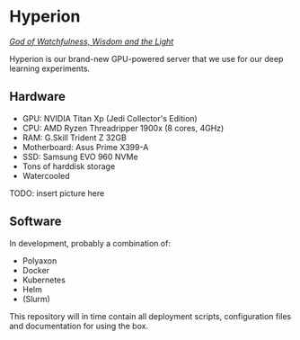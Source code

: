 Hyperion
========
[_God of Watchfulness, Wisdom and the Light_](https://en.wikipedia.org/wiki/Hyperion_%28mythology%29)

Hyperion is our brand-new GPU-powered server that we use for our deep learning experiments.

Hardware
--------
- GPU: NVIDIA Titan Xp (Jedi Collector's Edition)
- CPU: AMD Ryzen Threadripper 1900x (8 cores, 4GHz)
- RAM: G.Skill Trident Z 32GB
- Motherboard: Asus Prime X399-A
- SSD: Samsung EVO 960 NVMe
- Tons of harddisk storage
- Watercooled

TODO: insert picture here

Software
--------
In development, probably a combination of:
- Polyaxon
- Docker
- Kubernetes
- Helm
- (Slurm)

This repository will in time contain all deployment scripts, configuration files and documentation for using the box.
